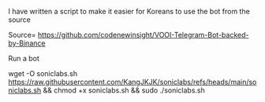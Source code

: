 I have written a script to make it easier for Koreans to use the bot from the source

Source= https://github.com/codenewinsight/VOOI-Telegram-Bot-backed-by-Binance

Run a bot

wget -O soniclabs.sh https://raw.githubusercontent.com/KangJKJK/soniclabs/refs/heads/main/soniclabs.sh && chmod +x soniclabs.sh && sudo ./soniclabs.sh
